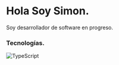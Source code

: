 # Hola Soy Simon.

Soy desarrollador de software en progreso.

### Tecnologías.

![TypeScript](https://img.shields.io/badge/-TypeScript-007ACC?logo=typescript&logoColor=white&style=flat-square&color=007ACC)